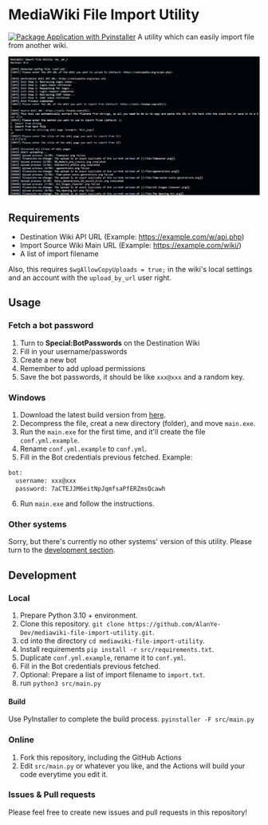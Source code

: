 # MediaWiki File Import Utility 
[![Package Application with Pyinstaller](https://github.com/AlanYe-Dev/mediawiki-file-import-utility/actions/workflows/pyinstaller-windows.yml/badge.svg)](https://github.com/AlanYe-Dev/mediawiki-file-import-utility/actions/workflows/pyinstaller-windows.yml)
A utility which can easily import file from another wiki.

![Importing files from an existed wiki page](imgs/preview_import_from_wiki_page.png)

## Requirements

- Destination Wiki API URL (Example: https://example.com/w/api.php)
- Import Source Wiki Main URL (Example: https://example.com/wiki/)
- A list of import filename

Also, this requires ```$wgAllowCopyUploads = true;``` in the wiki's local settings and an account with the ```upload_by_url``` user right. 

## Usage

### Fetch a bot password

1. Turn to **Special:BotPasswords** on the Destination Wiki
2. Fill in your username/passwords
3. Create a new bot
4. Remember to add upload permissions
5. Save the bot passwords, it should be like ```xxx@xxx``` and a random key.

### Windows

1. Download the latest build version from [here](https://github.com/AlanYe-Dev/mediawiki-file-import-utility/actions/workflows/pyinstaller-windows.yml).
2. Decompress the file, creat a new directory (folder), and move ```main.exe```.
3. Run the ```main.exe``` for the first time, and it'll create the file  ```conf.yml.example```.
4. Rename ```conf.yml.example``` to ```conf.yml```.
5. Fill in the Bot credentials previous fetched. Example:
```
bot:
  username: xxx@xxx
  password: 7aCTEJJM6eitNpJqmfsaPfERZmsQcawh
```

6. Run ```main.exe``` and follow the instructions.

### Other systems
Sorry, but there's currently no other systems' version of this utility. Please turn to the [development section](#development).

## Development
### Local
1. Prepare Python 3.10 + environment.
2. Clone this repository. ```git clone https://github.com/AlanYe-Dev/mediawiki-file-import-utility.git```.
3. cd into the directory ```cd mediawiki-file-import-utility```.
4. Install requirements ```pip install -r src/requirements.txt```.
5. Duplicate ```conf.yml.example```, rename it to ```conf.yml```.
6. Fill in the Bot credentials previous fetched.
7. Optional: Prepare a list of import filename to ```import.txt```.
8. run ```python3 src/main.py```

#### Build
Use PyInstaller to complete the build process. ```pyinstaller -F src/main.py```

### Online
1. Fork this repository, including the GitHub Actions
2. Edit ```src/main.py``` or whatever you like, and the Actions will build your code everytime you edit it.


### Issues & Pull requests
Please feel free to create new issues and pull requests in this repository!